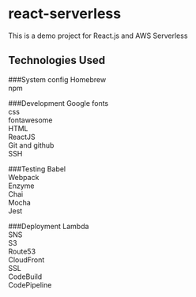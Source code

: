 # react-serverless
This is a demo project for React.js and AWS Serverless

## Technologies Used

###System config
Homebrew <br/>
npm

###Development
Google fonts <br/>
css <br/>
fontawesome <br/>
HTML <br/>
ReactJS <br/>
Git and github <br/>
SSH <br/>

###Testing
Babel <br/>
Webpack  <br/>
Enzyme  <br/>
Chai  <br/>
Mocha  <br/>
Jest  <br/>

###Deployment
Lambda <br/>
SNS <br/>
S3 <br/>
Route53 <br/>
CloudFront <br/>
SSL <br/>
CodeBuild <br/>
CodePipeline <br />
